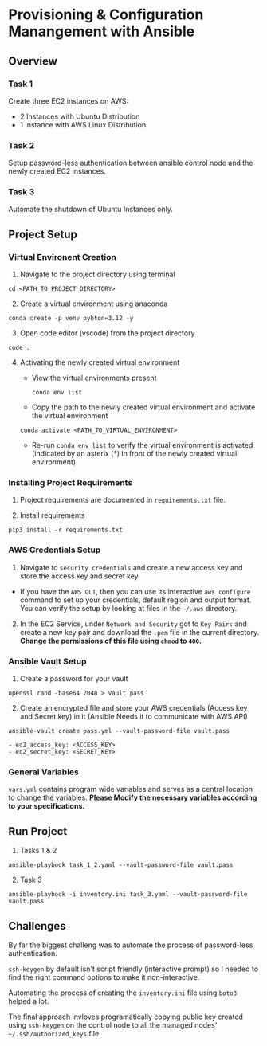 # Provisioning & Configuration Manangement with Ansible

## Overview

### Task 1

Create three EC2 instances on AWS:

- 2 Instances with Ubuntu Distribution
- 1 Instance with AWS Linux Distribution

### Task 2

Setup password-less authentication between ansible control node and the newly created EC2 instances.

### Task 3

Automate the shutdown of Ubuntu Instances only.

## Project Setup

### Virtual Environent Creation

1. Navigate to the project directory using terminal

```
cd <PATH_TO_PROJECT_DIRECTORY>
```

2. Create a virtual environment using anaconda

```
conda create -p venv pyhton=3.12 -y
```

3. Open code editor (vscode) from the project directory

```
code .
```

4. Activating the newly created virtual environment

   - View the virtual environments present

     ```
     conda env list
     ```

   - Copy the path to the newly created virtual environment and activate the virtual environment

   ```
   conda activate <PATH_TO_VIRTUAL_ENVIRONMENT>
   ```

   - Re-run `conda env list` to verify the virtual environment is activated (indicated by an asterix (\*) in front of the newly created virtual environment)

### Installing Project Requirements

1. Project requirements are documented in `requirements.txt` file.

2. Install requirements

```
pip3 install -r requirements.txt
```

### AWS Credentials Setup

1. Navigate to `security credentials` and create a new access key and store the access key and secret key.

- If you have the `AWS CLI`, then you can use its interactive `aws configure` command to set up your credentials, default region and output format. You can verify the setup by looking at files in the `~/.aws` directory.

2. In the EC2 Service, under `Network and Security` got to `Key Pairs` and create a new key pair and download the `.pem` file in the current directory. **Change the permissions of this file using `chmod` to `400`.**

### Ansible Vault Setup

1. Create a password for your vault

```
openssl rand -base64 2048 > vault.pass
```

2. Create an encrypted file and store your AWS credentials (Access key and Secret key) in it (Ansible Needs it to communicate with AWS API)

```
ansible-vault create pass.yml --vault-password-file vault.pass
```

    - ec2_access_key: <ACCESS_KEY>
    - ec2_secret_key: <SECRET_KEY>

### General Variables

`vars.yml` contains program wide variables and serves as a central location to change the variables. **Please Modify the necessary variables according to your specifications.**

## Run Project

1. Tasks 1 & 2

```
ansible-playbook task_1_2.yaml --vault-password-file vault.pass
```

2. Task 3

```
ansible-playbook -i inventory.ini task_3.yaml --vault-password-file vault.pass
```

## Challenges

By far the biggest challeng was to automate the process of password-less authentication.

`ssh-keygen` by default isn't script friendly (interactive prompt) so I needed to find the right command options to make it non-interactive.

Automating the process of creating the `inventory.ini` file using `boto3` helped a lot.

The final approach invloves programatically copying public key created using `ssh-keygen` on the control node to all the managed nodes' `~/.ssh/authorized_keys` file.

